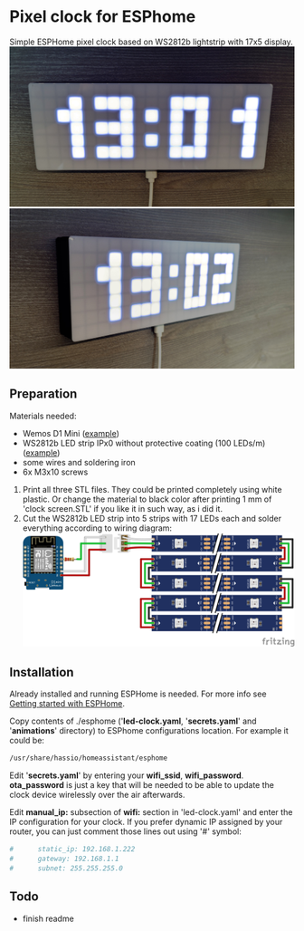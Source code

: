 
# Pixel clock for ESPhome

Simple ESPHome pixel clock based on WS2812b lightstrip with 17x5 display.
![front](https://github.com/justr0st/esphome-RGB-LED-pixel-clock/blob/main/Images/LED_Clock_front.jpg?raw=true)
![side](https://github.com/justr0st/esphome-RGB-LED-pixel-clock/blob/main/Images/LED_clock_side.jpg?raw=true)

## Preparation
Materials needed:
  * Wemos D1 Mini ([example](https://www.amazon.de/gp/product/B0754N794H/))
  * WS2812b LED strip IPx0 without protective coating (100 LEDs/m) ([example](https://www.amazon.de/gp/product/B088FJLRFP))
  * some wires and soldering iron
  * 6x M3x10 screws


  1. Print all three STL files. They could be printed completely using white plastic. Or change the material to black color after printing 1 mm of 'clock screen.STL' if you like it in such way, as i did it.
  2. Cut the WS2812b LED strip into 5 strips with 17 LEDs each and solder everything according to wiring diagram:
     ![wiring](https://github.com/justr0st/esphome-RGB-LED-pixel-clock/blob/main/Images/Wiring%20Sketch.svg?raw=true)

## Installation

Already installed and running ESPHome is needed. For more info see [Getting started with ESPHome](https://esphome.io/guides/getting_started_hassio.html).

Copy contents of ./esphome ('**led-clock.yaml**, '**secrets.yaml**' and '**animations**' directory) to ESPhome configurations location. 
For example it could be:
```bash
/usr/share/hassio/homeassistant/esphome
```
Edit '**secrets.yaml**' by entering your **wifi_ssid**, **wifi_password**. **ota_password** is just a key that will be needed to be able to update the clock device wirelessly over the air afterwards.

Edit **manual_ip:** subsection of **wifi:** section in 'led-clock.yaml' and enter the IP configuration for your clock.
If you prefer dynamic IP assigned by your router, you can just comment those lines out using '#' symbol:
```yaml
#      static_ip: 192.168.1.222
#      gateway: 192.168.1.1
#      subnet: 255.255.255.0
```

## Todo

- finish readme

